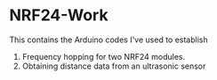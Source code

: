 # NRF24-Work
This contains the Arduino codes I've used to establish
1. Frequency hopping for two NRF24 modules.
2. Obtaining distance data from an ultrasonic sensor
